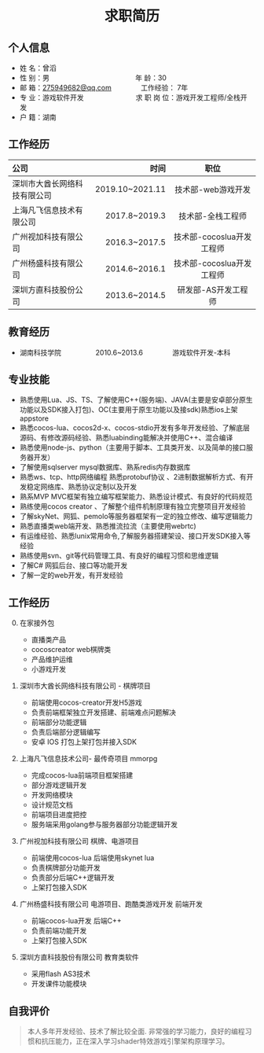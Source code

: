  <center>
     <h1>求职简历</h1>
 </center>

## 个人信息 
* 姓 名：曾滔
* 性 别：男&emsp;&emsp;&emsp;&emsp;&emsp;&emsp;&emsp;&emsp;&emsp;&emsp;&emsp;&emsp;&ensp;年 龄：30  
* 邮 箱：275949682@qq.com&emsp;&emsp;&emsp;&emsp; 工作经验： 7年
* 专 业：游戏软件开发  &emsp;&emsp;&emsp;&emsp;&emsp;&emsp;&emsp; 求 职 岗 位：游戏开发工程师/全栈开发&emsp;&emsp;&emsp;&emsp;&emsp;
* 户 籍：湖南

## 工作经历
|公司|时间|职位|
|:-----|----:|:----:|
|深圳市大酋长网络科技有限公司|2019.10~2021.11|技术部-web游戏开发|      
|上海凡飞信息技术有限公司|2017.8~2019.3| 技术部-全栈工程师|
|广州视加科技有限公司|2016.3~2017.5| 技术部-cocoslua开发工程师|
|广州杨盛科技有限公司|2014.6~2016.1| 技术部-cocoslua开发工程师|
|深圳方直科技股份公司|2013.6~2014.5| 研发部-AS开发工程师|


## 教育经历
* 湖南科技学院&emsp;&emsp;&emsp;&emsp;&emsp;2010.6~2013.6&emsp;&emsp;&emsp;&emsp; 游戏软件开发-本科


## 专业技能

* 熟悉使用Lua、JS、TS、了解使用C++(服务端)、JAVA(主要是安卓部分原生功能以及SDK接入打包)、OC(主要用于原生功能以及接sdk)熟悉ios上架appstore
* 熟悉cocos-lua、cocos2d-x、cocos-stdio开发有多年开发经验、了解底层源码、有修改源码经验、熟悉luabinding能解决并使用C++、混合编译
* 熟悉使用node-js、python（主要用于脚本、工具类开发、以及简单的接口服务器开发）
* 了解使用sqlserver mysql数据库、熟系redis内存数据库
* 熟悉ws、tcp、http网络编程 熟悉protobuf协议 、2进制数据解析方式、有开发稳定网络库、熟悉协议定制以及开发
* 熟系MVP MVC框架有独立编写框架能力、熟悉设计模式、有良好的代码规范
* 熟练使用cocos creator 、了解整个组件机制原理有独立完整项目开发经验
* 了解skyNet、网狐、pemolo等服务器框架有一定的独立修改、编写逻辑能力
* 熟悉直播类web端开发、熟悉推流拉流（主要使用webrtc)
* 有运维经验、熟悉lunix常用命令,了解服务器搭建架设、接口开发SDK接入等经验
* 熟练使用svn、git等代码管理工具、有良好的编程习惯和思维逻辑
* 了解C# 网狐后台、接口等功能开发
* 了解一定的web开发，有开发经验


## 工作经历
0. 在家接外包
    * 直播类产品
    * cocoscreator web棋牌类
    * 产品维护运维
    * 小游戏开发
    
1. 深圳市大酋长网络科技有限公司 - 棋牌项目 
    * 前端使用cocos-creator开发H5游戏   
    * 负责前端框架独立开发搭建、前端难点问题解决
    * 前端部分功能逻辑
    * 负责后端部分逻辑编写
    * 安卓 IOS 打包上架打包并接入SDK 
2.  上海凡飞信息技术公司- 最传奇项目 mmorpg
    * 完成cocos-lua前端项目框架搭建
    * 部分游戏逻辑开发
    * 开发网络模块
    * 设计规范文档
    * 前端项目进度把控
    * 服务端采用golang参与服务器部分功能逻辑开发
3. 广州视加科技有限公司 棋牌、电游项目
    * 前端使用cocos-lua 后端使用skynet lua
    * 负责棋牌部分功能开发
    * 负责部分后端C++逻辑开发
    * 上架打包接入SDK
4. 广州杨盛科技有限公司 电游项目、跑酷类游戏开发 前端开发
    * 前端cocos-lua开发 后端C++
    * 负责前端功能开发
    * 上架打包接入SDK
5. 深圳方直科技股份有限公司  教育类软件
    * 采用flash AS3技术
    * 开发课件功能模块


## 自我评价
> 本人多年开发经验、技术了解比较全面. 非常强的学习能力，良好的编程习惯和抗压能力，正在深入学习shader特效游戏引擎架构原理学习。
